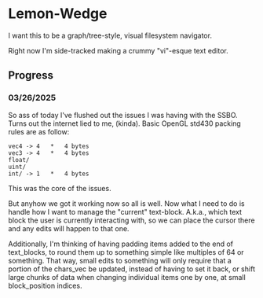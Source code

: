 # Lemon-Wedge

I want this to be a graph/tree-style, visual filesystem navigator.

Right now I'm side-tracked making a crummy "vi"-esque text editor.

## Progress

### 03/26/2025

So ass of today I've flushed out the issues I was having with the SSBO. Turns out the internet lied to me, (kinda). Basic OpenGL std430 packing rules are
as follow:

    vec4 -> 4   *   4 bytes
    vec3 -> 4   *   4 bytes
    float/
    uint/
    int/ -> 1   *   4 bytes

This was the core of the issues.

But anyhow we got it working now so all is well. Now what I need to do is handle how I want to manage the "current" text-block. A.k.a., which text block the
user is currently interacting with, so we can place the cursor there and any edits will happen to that one.

Additionally, I'm thinking of having padding items added to the end of text_blocks, to round them up to something simple like multiples of 64 or something.
That way, small edits to something will only require that a portion of the chars_vec be updated, instead of having to set it back, or shift large chunks of
data when changing individual items one by one, at small block_position indices.